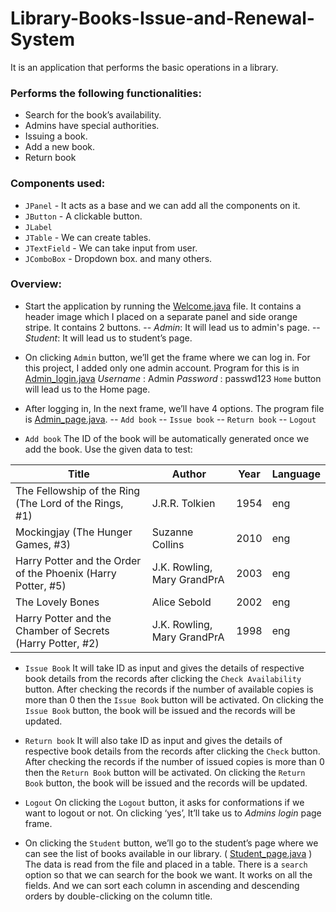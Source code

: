 # Library-Books-Issue-and-Renewal-System

It is an application that performs the basic operations in a library. 

### Performs the following functionalities:
* Search for the book’s availability.
* Admins have special authorities.
* Issuing a book.
* Add a new book.
* Return book

### Components used:
+ `JPanel` - It acts as a base and we can add all the components on it.
+ `JButton` - A clickable button.
+ `JLabel`
+ `JTable` - We can create tables.
+ `JTextField` - We can take input from user.
+ `JComboBox` - Dropdown box.
and many others.

### Overview:

* Start the application by running the [Welcome.java](https://github.com/Yashi1011/Library-Books-Issue-and-Renewal-System/blob/master/src/library/Welcome.java) file. It contains a header image which I placed on a separate panel and side orange stripe. It contains 2 buttons. 
-- *Admin*: It will lead us to admin's page. 
-- *Student*: It will lead us to student’s page.

*  On clicking `Admin` button, we’ll get the frame where we can log in. For this project, I added only one admin account. Program for this is in [Admin_login.java](https://github.com/Yashi1011/Library-Books-Issue-and-Renewal-System/blob/master/src/library/Admin_login.java) 
*Username* : Admin 
*Password* : passwd123 
`Home` button will lead us to the Home page.

* After logging in, In the next frame, we’ll have 4 options. The program file is [Admin_page.java](https://github.com/Yashi1011/Library-Books-Issue-and-Renewal-System/blob/master/src/library/Admin_page.java).
 -- `Add book`
-- `Issue book`
-- `Return book`
-- `Logout`

* `Add book`
The ID of the book will be automatically generated once we add the book. Use the given data to test: 

Title | Author | Year | Language
--- | --- | --- | ---
The Fellowship of the Ring (The Lord of the Rings, #1) | J.R.R. Tolkien | 1954 | eng
Mockingjay (The Hunger Games, #3) | Suzanne Collins | 2010 | eng
Harry Potter and the Order of the Phoenix (Harry Potter, #5) | J.K. Rowling, Mary GrandPrA | 2003 | eng
The Lovely Bones | Alice Sebold | 2002 | eng
Harry Potter and the Chamber of Secrets (Harry Potter, #2) | J.K. Rowling, Mary GrandPrA | 1998 | eng

* `Issue Book`
    It will take ID as input and gives the details of respective book details from the records after clicking the `Check Availability` button. 
    After checking the records if the number of available copies is more than 0 then the `Issue Book` button will be activated. 
    On clicking the `Issue Book` button, the book will be issued and the records will be updated.

* `Return book` 
    It will also take ID as input and gives the details of respective book details from the records after clicking the `Check` button. 
    After checking the records if the number of issued copies is more than 0 then the `Return Book` button will be activated. 
    On clicking the `Return Book` button, the book will be issued and the records will be updated.

* `Logout`
    On clicking the `Logout` button, it asks for conformations if we want to logout or not. On clicking ‘yes’, It’ll take us to *Admins login* page frame.

* On clicking the `Student` button, we’ll go to the student’s page where we can see the list of books available in our library. ( [Student_page.java](https://github.com/Yashi1011/Library-Books-Issue-and-Renewal-System/blob/master/src/library/Student_page.java) )
     The data is read from the file and placed in a table. There is a `search` option so that we can search for the book we want. It works on all the fields. And we can sort each column in ascending and descending orders by double-clicking on the column title. 

